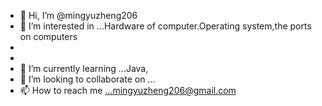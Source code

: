 - 👋 Hi, I’m @mingyuzheng206
- 👀 I’m interested in ...Hardware of computer.Operating system,the ports on computers
- 
-
- 🌱 I’m currently learning ...Java,
- 💞️ I’m looking to collaborate on ...
- 📫 How to reach me ...mingyuzheng206@gmail.com

<!---
mingyuzheng206/mingyuzheng206 is a ✨ special ✨ repository because its `README.md` (this file) appears on your GitHub profile.
You can click the Preview link to take a look at your changes.
--->
